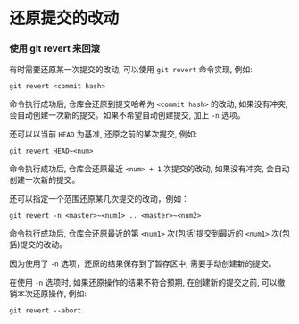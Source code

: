 # 还原提交的改动

### 使用 git revert 来回滚

有时需要还原某一次提交的改动, 可以使用 `git revert` 命令实现, 例如:

```shell
git revert <commit hash>
```

命令执行成功后, 仓库会还原到提交哈希为 `<commit hash>` 的改动, 如果没有冲突, 会自动创建一次新的提交。如果不希望自动创建提交, 加上 `-n` 选项。

还可以以当前 `HEAD` 为基准, 还原之前的某次提交, 例如:

```shell
git revert HEAD~<num>
```

命令执行成功后, 仓库会还原最近 `<num> + 1` 次提交的改动, 如果没有冲突, 会自动创建一次新的提交。

还可以指定一个范围还原某几次提交的改动，例如：

```shell
git revert -n <master>~<num1> .. <master>~<num2>
```

命令执行成功后, 仓库会还原最近的第 `<num1>` 次(包括)提交到最近的 `<num1>` 次(包括)提交的改动。

因为使用了 `-n` 选项，还原的结果保存到了暂存区中, 需要手动创建新的提交。

在使用 `-n` 选项时, 如果还原操作的结果不符合预期, 在创建新的提交之前, 可以撤销本次还原操作, 例如:

```shell
git revert --abort
```
